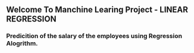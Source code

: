 ## Welcome To Manchine Learing Project - LINEAR REGRESSION 

### Predicition of the salary of the employees using Regression Alogrithm.




